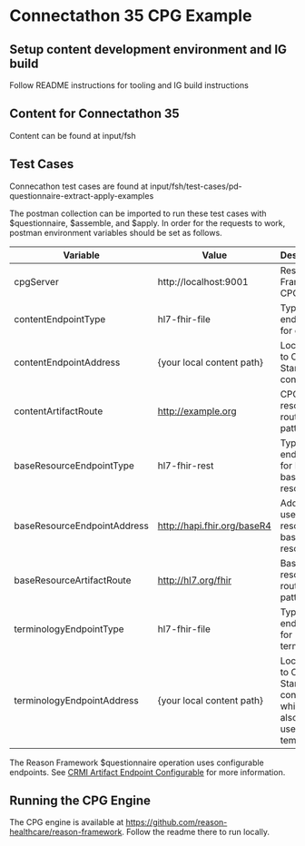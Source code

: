 # Connectathon 35 CPG Example

## Setup content development environment and IG build

Follow README instructions for tooling and IG build instructions

## Content for Connectathon 35

Content can be found at input/fsh

## Test Cases

Connecathon test cases are found at input/fsh/test-cases/pd-questionnaire-extract-apply-examples

The postman collection can be imported to run these test cases with $questionnaire, $assemble, and $apply. In order for the requests to work, postman environment variables should be set as follows.

| Variable | Value | Description |
| --- | --- | --- |
| cpgServer | http://localhost:9001 | Reson Framework CPG engine |
| contentEndpointType | hl7-fhir-file | Type of endpoint for content |
| contentEndpointAddress | {your local content path} | Local path to CPG Starter content |
| contentArtifactRoute | http://example.org | CPG Starter resources route pattern |
| baseResourceEndpointType | hl7-fhir-rest | Type of endpoint for FHIR base resources |
| baseResourceEndpointAddress | http://hapi.fhir.org/baseR4 | Address used to resolve base resources |
| baseResourceArtifactRoute | http://hl7.org/fhir | Base resource route pattern |
| terminologyEndpointType | hl7-fhir-file | Type of endpoint for terminology |
| terminologyEndpointAddress | {your local content path} | Local path to CPG Starter content which will also be used for teminology |

The Reason Framework $questionnaire operation uses configurable endpoints. See [CRMI  Artifact Endpoint Configurable](https://build.fhir.org/ig/HL7/crmi-ig/StructureDefinition-crmi-artifact-endpoint-configurable-operation.html) for more information.

## Running the CPG Engine

The CPG engine is available at https://github.com/reason-healthcare/reason-framework. Follow the readme there to run locally.
